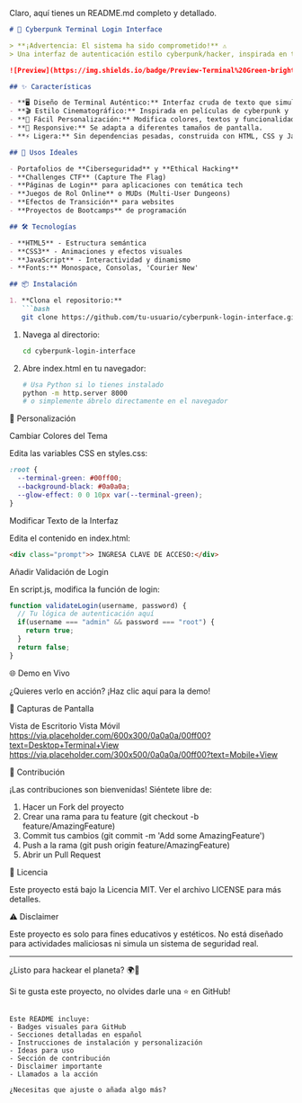 Claro, aquí tienes un README.md completo y detallado.

```markdown
# 🔐 Cyberpunk Terminal Login Interface

> **¡Advertencia: El sistema ha sido comprometido!** ⚠️  
> Una interfaz de autenticación estilo cyberpunk/hacker, inspirada en terminales de películas. Perfecta para darle un toque de alta tecnología y misterio a tus proyectos.

![Preview](https://img.shields.io/badge/Preview-Terminal%20Green-brightgreen) ![License](https://img.shields.io/badge/License-MIT-blue) ![Status](https://img.shields.io/badge/Status-Connected-success)

## ✨ Características

- **🖥️ Diseño de Terminal Auténtico:** Interfaz cruda de texto que simula una consola de hacking real.
- **🎬 Estilo Cinematográfico:** Inspirada en películas de cyberpunk y thrillers de hacking.
- **🔧 Fácil Personalización:** Modifica colores, textos y funcionalidades fácilmente.
- **📱 Responsive:** Se adapta a diferentes tamaños de pantalla.
- **⚡ Ligera:** Sin dependencias pesadas, construida con HTML, CSS y JavaScript vanilla.

## 🚀 Usos Ideales

- Portafolios de **Ciberseguridad** y **Ethical Hacking**
- **Challenges CTF** (Capture The Flag)
- **Páginas de Login** para aplicaciones con temática tech
- **Juegos de Rol Online** o MUDs (Multi-User Dungeons)
- **Efectos de Transición** para websites
- **Proyectos de Bootcamps** de programación

## 🛠️ Tecnologías

- **HTML5** - Estructura semántica
- **CSS3** - Animaciones y efectos visuales
- **JavaScript** - Interactividad y dinamismo
- **Fonts:** Monospace, Consolas, 'Courier New'

## 📦 Instalación

1. **Clona el repositorio:**
   ```bash
   git clone https://github.com/tu-usuario/cyberpunk-login-interface.git
```

1. Navega al directorio:
   ```bash
   cd cyberpunk-login-interface
   ```
2. Abre index.html en tu navegador:
   ```bash
   # Usa Python si lo tienes instalado
   python -m http.server 8000
   # o simplemente ábrelo directamente en el navegador
   ```

🎨 Personalización

Cambiar Colores del Tema

Edita las variables CSS en styles.css:

```css
:root {
  --terminal-green: #00ff00;
  --background-black: #0a0a0a;
  --glow-effect: 0 0 10px var(--terminal-green);
}
```

Modificar Texto de la Interfaz

Edita el contenido en index.html:

```html
<div class="prompt">> INGRESA CLAVE DE ACCESO:</div>
```

Añadir Validación de Login

En script.js, modifica la función de login:

```javascript
function validateLogin(username, password) {
  // Tu lógica de autenticación aquí
  if(username === "admin" && password === "root") {
    return true;
  }
  return false;
}
```

🌐 Demo en Vivo

¿Quieres verlo en acción? ¡Haz clic aquí para la demo!

📸 Capturas de Pantalla

Vista de Escritorio Vista Móvil
https://via.placeholder.com/600x300/0a0a0a/00ff00?text=Desktop+Terminal+View https://via.placeholder.com/300x500/0a0a0a/00ff00?text=Mobile+View

🤝 Contribución

¡Las contribuciones son bienvenidas! Siéntete libre de:

1. Hacer un Fork del proyecto
2. Crear una rama para tu feature (git checkout -b feature/AmazingFeature)
3. Commit tus cambios (git commit -m 'Add some AmazingFeature')
4. Push a la rama (git push origin feature/AmazingFeature)
5. Abrir un Pull Request

📜 Licencia

Este proyecto está bajo la Licencia MIT. Ver el archivo LICENSE para más detalles.

⚠️ Disclaimer

Este proyecto es solo para fines educativos y estéticos. No está diseñado para actividades maliciosas ni simula un sistema de seguridad real.

---

¿Listo para hackear el planeta? 🌍💚

Si te gusta este proyecto, no olvides darle una ⭐ en GitHub!

```

Este README incluye:
- Badges visuales para GitHub
- Secciones detalladas en español
- Instrucciones de instalación y personalización
- Ideas para uso
- Sección de contribución
- Disclaimer importante
- Llamados a la acción

¿Necesitas que ajuste o añada algo más?
